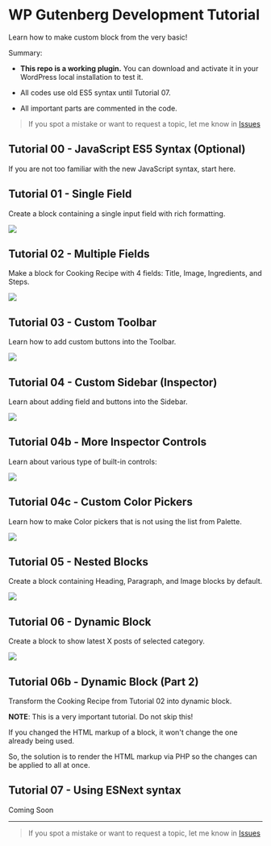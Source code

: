 # WP Gutenberg Development Tutorial

Learn how to make custom block from the very basic!

Summary:

- **This repo is a working plugin.** You can download and activate it in your WordPress local installation to test it.

- All codes use old ES5 syntax until Tutorial 07.

- All important parts are commented in the code.

> If you spot a mistake or want to request a topic, let me know in [Issues](https://github.com/hrsetyono/wp-blocks-tutorial/issues)

## Tutorial 00 - JavaScript ES5 Syntax (Optional)

If you are not too familiar with the new JavaScript syntax, start here.

## Tutorial 01 - Single Field

Create a block containing a single input field with rich formatting.

![](https://raw.github.com/hrsetyono/cdn/master/blocks-tutorial/ch01-richtext.jpg)


## Tutorial 02 - Multiple Fields

Make a block for Cooking Recipe with 4 fields: Title, Image, Ingredients, and Steps.

![](https://raw.github.com/hrsetyono/cdn/master/blocks-tutorial/ch02-multiple-richtext.jpg)

## Tutorial 03 - Custom Toolbar

Learn how to add custom buttons into the Toolbar.

![](https://raw.github.com/hrsetyono/cdn/master/blocks-tutorial/ch03-custom-toolbar.jpg)

## Tutorial 04 - Custom Sidebar (Inspector)

Learn about adding field and buttons into the Sidebar.

![](https://raw.github.com/hrsetyono/cdn/master/blocks-tutorial/ch04-custom-sidebar.jpg)

## Tutorial 04b - More Inspector Controls

Learn about various type of built-in controls:

![](https://raw.github.com/hrsetyono/cdn/master/blocks-tutorial/ch04b-more-sidebar.jpg)

## Tutorial 04c - Custom Color Pickers

Learn how to make Color pickers that is not using the list from Palette.

![](https://raw.github.com/hrsetyono/cdn/master/blocks-tutorial/ch04c-custom-color-picker.jpg)

## Tutorial 05 - Nested Blocks

Create a block containing Heading, Paragraph, and Image blocks by default.

![](https://raw.github.com/hrsetyono/cdn/master/blocks-tutorial/ch05-nested-block.jpg)

## Tutorial 06 - Dynamic Block

Create a block to show latest X posts of selected category.

![](https://raw.github.com/hrsetyono/cdn/master/blocks-tutorial/ch06-dynamic-block.jpg)


## Tutorial 06b - Dynamic Block (Part 2)

Transform the Cooking Recipe from Tutorial 02 into dynamic block.

**NOTE**: This is a very important tutorial. Do not skip this!

If you changed the HTML markup of a block, it won't change the one already being used.

So, the solution is to render the HTML markup via PHP so the changes can be applied to all at once.

## Tutorial 07 - Using ESNext syntax

Coming Soon

-----

> If you spot a mistake or want to request a topic, let me know in [Issues](https://github.com/hrsetyono/wp-blocks-tutorial/issues)